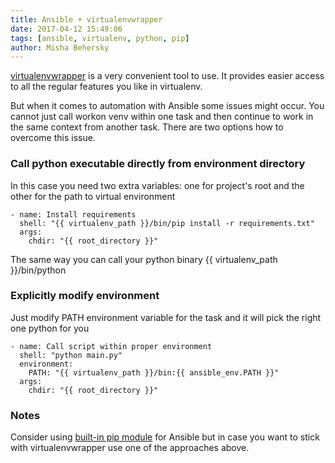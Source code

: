 ```yaml
---
title: Ansible + virtualenvwrapper
date: 2017-04-12 15:49:06
tags: [ansible, virtualenv, python, pip]
author: Misha Behersky
---
```


<p><a href="https://virtualenvwrapper.readthedocs.io/en/latest/" target="_blank">virtualenvwrapper</a> is a very convenient tool to use. It provides easier access to all the regular features you like in virtualenv.</p>

<p>But when it comes to automation with Ansible some issues might occur. You cannot just call workon venv&nbsp;within one task and then continue to work in the same context from another task. There are two options how to overcome this issue.</p>

<h3>Call python executable directly from environment directory</h3>

<p>In this case you need two extra variables: one for project&#39;s root and the other for the path to virtual environment</p>

<pre>
<code>- name: Install requirements
  shell: "{{ virtualenv_path }}/bin/pip install -r requirements.txt"
  args:
    chdir: "{{ root_directory }}"</code></pre>

<p>The same way you can call your python binary <span class="inline-code">{{ virtualenv_path }}/bin/python</span></p>

<h3>Explicitly modify environment</h3>

<p>Just modify PATH environment variable for the task and it will pick the right one python for you</p>

<pre>
<code>- name: Call script within proper environment
  shell: "python main.py"
  environment:
    PATH: "{{ virtualenv_path }}/bin:{{ ansible_env.PATH }}"
  args:
    chdir: "{{ root_directory }}"</code></pre>

<h3>Notes</h3>

<p>Consider using <a href="http://docs.ansible.com/ansible/pip_module.html" target="_blank">built-in pip module</a> for Ansible but in case you want to stick with virtualenvwrapper use one of the approaches above.</p>